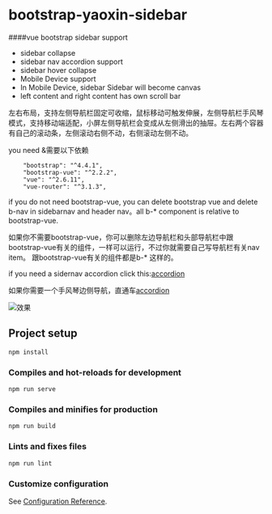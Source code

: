 # bootstrap-yaoxin-sidebar

####vue bootstrap sidebar support
* sidebar collapse
* sidebar nav accordion support
* sidebar hover collapse
* Mobile Device support
* In Mobile Device, sidebar Sidebar will become canvas
* left content and right content has own scroll bar

左右布局，支持左侧导航栏固定可收缩，鼠标移动可触发伸展，左侧导航栏手风琴模式，支持移动端适配，小屏左侧导航栏会变成从左侧滑出的抽屉。左右两个容器有自己的滚动条，左侧滚动右侧不动，右侧滚动左侧不动。

you need &需要以下依赖
```
    "bootstrap": "^4.4.1",
    "bootstrap-vue": "^2.2.2",
    "vue": "^2.6.11",
    "vue-router": "^3.1.3",
```

if you do not need bootstrap-vue, you can delete bootstrap vue and delete b-nav in sidebarnav and header nav。all b-* component is relative to bootstrap-vue. 

如果你不需要bootstrap-vue，你可以删除左边导航栏和头部导航栏中跟bootstrap-vue有关的组件，一样可以运行，不过你就需要自己写导航栏有关nav item。
跟bootstrap-vue有关的组件都是b-* 这样的。

if you need a sidernav accordion click this:[accordion](https://github.com/nejinn/nly-accordion)

如果你需要一个手风琴边侧导航，直通车[accordion](https://github.com/nejinn/nly-accordion)

![效果](https://github.com/nejinn/bootstrap4-flex-sidebar/blob/master/aside.gif)

## Project setup
```
npm install
```

### Compiles and hot-reloads for development
```
npm run serve
```

### Compiles and minifies for production
```
npm run build
```

### Lints and fixes files
```
npm run lint
```

### Customize configuration
See [Configuration Reference](https://cli.vuejs.org/config/).

